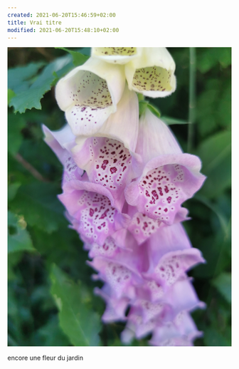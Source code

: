 ```yaml
---
created: 2021-06-20T15:46:59+02:00
title: Vrai titre
modified: 2021-06-20T15:48:10+02:00
---
```


![Digitales](./image_picker8317575533743515109.jpg)

encore une fleur du jardin
